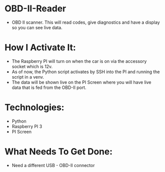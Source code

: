 # OBD-II-Reader
- OBD II scanner. This will read codes, give diagnostics and have a display so you can see live data.

# How I Activate It:
- The Raspberry PI will turn on when the car is on via the accessory socket which is 12v.
- As of now, the Python script activates by SSH into the PI and running the script in a venv.
- The data will be shown live on the PI Screen where you will have live data that is fed from the OBD-II port. 

# Technologies:
- Python
- Raspberry PI 3
- PI Screen

# What Needs To Get Done:
- Need a different USB - OBD-II connector

